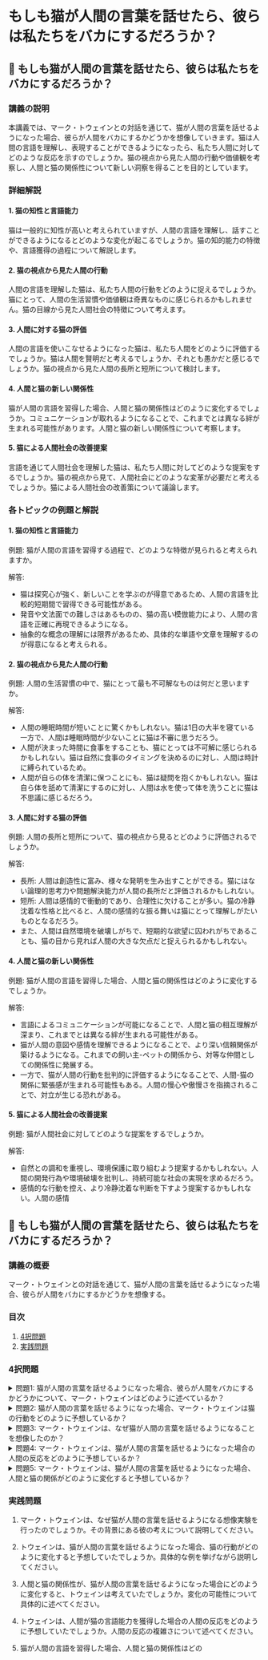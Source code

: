# もしも猫が人間の言葉を話せたら、彼らは私たちをバカにするだろうか？

## 📝 もしも猫が人間の言葉を話せたら、彼らは私たちをバカにするだろうか？

<a id="introduction"></a>
### 講義の説明

本講義では、マーク・トウェインとの対話を通じて、猫が人間の言葉を話せるようになった場合、彼らが人間をバカにするかどうかを想像していきます。猫は人間の言語を理解し、表現することができるようになったら、私たち人間に対してどのような反応を示すのでしょうか。猫の視点から見た人間の行動や価値観を考察し、人間と猫の関係性について新しい洞察を得ることを目的としています。

<a id="detailed-explanation"></a>
### 詳細解説

#### 1. 猫の知性と言語能力
猫は一般的に知性が高いと考えられていますが、人間の言語を理解し、話すことができるようになるとどのような変化が起こるでしょうか。猫の知的能力の特徴や、言語獲得の過程について解説します。

#### 2. 猫の視点から見た人間の行動
人間の言語を理解した猫は、私たち人間の行動をどのように捉えるでしょうか。猫にとって、人間の生活習慣や価値観は奇異なものに感じられるかもしれません。猫の目線から見た人間社会の特徴について考えます。

#### 3. 人間に対する猫の評価
人間の言語を使いこなせるようになった猫は、私たち人間をどのように評価するでしょうか。猫は人間を賢明だと考えるでしょうか、それとも愚かだと感じるでしょうか。猫の視点から見た人間の長所と短所について検討します。

#### 4. 人間と猫の新しい関係性
猫が人間の言語を習得した場合、人間と猫の関係性はどのように変化するでしょうか。コミュニケーションが取れるようになることで、これまでとは異なる絆が生まれる可能性があります。人間と猫の新しい関係性について考察します。

#### 5. 猫による人間社会の改善提案
言語を通じて人間社会を理解した猫は、私たち人間に対してどのような提案をするでしょうか。猫の視点から見て、人間社会にどのような変革が必要だと考えるでしょうか。猫による人間社会の改善策について議論します。

<a id="practice-problems"></a>
### 各トピックの例題と解説

#### 1. 猫の知性と言語能力
例題: 猫が人間の言語を習得する過程で、どのような特徴が見られると考えられますか。

解答:
- 猫は探究心が強く、新しいことを学ぶのが得意であるため、人間の言語を比較的短期間で習得できる可能性がある。
- 発音や文法面での難しさはあるものの、猫の高い模倣能力により、人間の言語を正確に再現できるようになる。
- 抽象的な概念の理解には限界があるため、具体的な単語や文章を理解するのが得意になると考えられる。

#### 2. 猫の視点から見た人間の行動
例題: 人間の生活習慣の中で、猫にとって最も不可解なものは何だと思いますか。

解答:
- 人間の睡眠時間が短いことに驚くかもしれない。猫は1日の大半を寝ている一方で、人間は睡眠時間が少ないことに猫は不審に思うだろう。
- 人間が決まった時間に食事をすることも、猫にとっては不可解に感じられるかもしれない。猫は自然に食事のタイミングを決めるのに対し、人間は時計に縛られているため。
- 人間が自らの体を清潔に保つことにも、猫は疑問を抱くかもしれない。猫は自ら体を舐めて清潔にするのに対し、人間は水を使って体を洗うことに猫は不思議に感じるだろう。

#### 3. 人間に対する猫の評価
例題: 人間の長所と短所について、猫の視点から見るとどのように評価されるでしょうか。

解答:
- 長所: 人間は創造性に富み、様々な発明を生み出すことができる。猫にはない論理的思考力や問題解決能力が人間の長所だと評価されるかもしれない。
- 短所: 人間は感情的で衝動的であり、合理性に欠けることが多い。猫の冷静沈着な性格と比べると、人間の感情的な振る舞いは猫にとって理解しがたいものとなるだろう。
- また、人間は自然環境を破壊しがちで、短期的な欲望に囚われがちであることも、猫の目から見れば人間の大きな欠点だと捉えられるかもしれない。

#### 4. 人間と猫の新しい関係性
例題: 猫が人間の言語を習得した場合、人間と猫の関係性はどのように変化するでしょうか。

解答:
- 言語によるコミュニケーションが可能になることで、人間と猫の相互理解が深まり、これまでとは異なる絆が生まれる可能性がある。
- 猫が人間の意図や感情を理解できるようになることで、より深い信頼関係が築けるようになる。これまでの飼い主-ペットの関係から、対等な仲間としての関係性に発展する。
- 一方で、猫が人間の行動を批判的に評価するようになることで、人間-猫の関係に緊張感が生まれる可能性もある。人間の慢心や傲慢さを指摘されることで、対立が生じる恐れがある。

#### 5. 猫による人間社会の改善提案
例題: 猫が人間社会に対してどのような提案をするでしょうか。

解答:
- 自然との調和を重視し、環境保護に取り組むよう提案するかもしれない。人間の開発行為や環境破壊を批判し、持続可能な社会の実現を求めるだろう。
- 感情的な行動を控え、より冷静沈着な判断を下すよう提案するかもしれない。人間の感情

## 📝 もしも猫が人間の言葉を話せたら、彼らは私たちをバカにするだろうか？

<a id="introduction"></a>
### 講義の概要
マーク・トウェインとの対話を通じて、猫が人間の言葉を話せるようになった場合、彼らが人間をバカにするかどうかを想像する。

### 目次
1. [4択問題](#multiple-choice)
2. [実践問題](#practice-problems)

<a id="multiple-choice"></a>
### 4択問題

<details>
<summary>問題1: 猫が人間の言葉を話せるようになった場合、彼らが人間をバカにするかどうかについて、マーク・トウェインはどのように述べているか？</summary>

- a. 猫は絶対に人間をバカにするだろう
- b. 猫は人間をバカにしないだろう
- c. 猫は時と場合によってバカにするかもしれない
- d. マーク・トウェインは猫の行動について言及していない

<details>
<summary>回答と解説</summary>

回答: c. 猫は時と場合によってバカにするかもしれない

解説: マーク・トウェインは、「猫が人間の言葉を話せるようになったら、彼らが時と場合によってはバカにするかもしれない」と述べています。トウェインは、猫が人間の言葉を理解するようになれば、時と場合によっては人間をバカにするだろうと考えています。
</details>
</details>

<details>
<summary>問題2: 猫が人間の言葉を話せるようになった場合、マーク・トウェインは猫の行動をどのように予想しているか？</summary>

- a. 猫は人間を愛し、尊重するようになる
- b. 猫は人間を完全に無視するようになる
- c. 猫は人間をバカにし、軽蔑するようになる
- d. 猫の行動は状況によって変わるだろう

<details>
<summary>回答と解説</summary>

回答: d. 猫の行動は状況によって変わるだろう

解説: マーク・トウェインは、猫が人間の言葉を話せるようになったら、状況によって様々な行動をとるだろうと考えています。時には人間をバカにするかもしれませんし、時には人間を尊重するかもしれません。トウェインは、猫の行動は一概には予測できないと述べています。
</details>
</details>

<details>
<summary>問題3: マーク・トウェインは、なぜ猫が人間の言葉を話せるようになることを想像したのか？</summary>

- a. 猫は人間に劣っているから
- b. 猫は人間よりも賢いから
- c. 猫は人間と同等の知性を持っているから
- d. 単なる好奇心から

<details>
<summary>回答と解説</summary>

回答: d. 単なる好奇心から

解説: マーク・トウェインは、単なる好奇心から、猫が人間の言葉を話せるようになる想像実験を行っています。トウェインは猫が人間に劣っているとは考えておらず、むしろ同等の知性を持っていると考えていました。ただし、猫が人間をバカにするかもしれないという可能性を示唆しています。
</details>
</details>

<details>
<summary>問題4: マーク・トウェインは、猫が人間の言葉を話せるようになった場合の人間の反応をどのように予想しているか？</summary>

- a. 人間は猫を恐れるようになる
- b. 人間は猫を尊重するようになる
- c. 人間は猫を笑い者にするだろう
- d. 人間の反応は状況によって変わるだろう

<details>
<summary>回答と解説</summary>

回答: d. 人間の反応は状況によって変わるだろう

解説: マーク・トウェインは、猫が人間の言葉を話せるようになった場合の人間の反応については、一概に予測できないと述べています。状況によって、人間は猫を恐れたり、尊重したり、笑い者にしたりするかもしれません。トウェインは、人間の反応は複雑で予測できないと考えていました。
</details>
</details>

<details>
<summary>問題5: マーク・トウェインは、猫が人間の言葉を話せるようになった場合、人間と猫の関係がどのように変化すると予想しているか？</summary>

- a. 人間と猫の関係は完全に変化する
- b. 人間と猫の関係は何も変化しない
- c. 人間と猫の関係は一時的に変化するが、やがて元に戻る
- d. 人間と猫の関係は状況によって変化する

<details>
<summary>回答と解説</summary>

回答: d. 人間と猫の関係は状況によって変化する

解説: マーク・トウェインは、猫が人間の言葉を話せるようになった場合の人間と猫の関係について、一概に予測することはできないと述べています。状況によって、関係性が大きく変化したり、ほとんど変化しなかったりするかもしれません。トウェインは、人間と猫の関係性は複雑で予測不可能であると考えていました。
</details>
</details>

<a id="practice-problems"></a>
### 実践問題

1. マーク・トウェインは、なぜ猫が人間の言葉を話せるようになる想像実験を行ったのでしょうか。その背景にある彼の考えについて説明してください。

2. トウェインは、猫が人間の言葉を話せるようになった場合、猫の行動がどのように変化すると予想していたでしょうか。具体的な例を挙げながら説明してください。

3. 人間と猫の関係性が、猫が人間の言葉を話せるようになった場合にどのように変化すると、トウェインは考えていたでしょうか。変化の可能性について具体的に述べてください。

4. トウェインは、人間が猫の言語能力を獲得した場合の人間の反応をどのように予想していたでしょうか。人間の反応の複雑さについて述べてください。

5. 猫が人間の言語を習得した場合、人間と猫の関係性はどの
